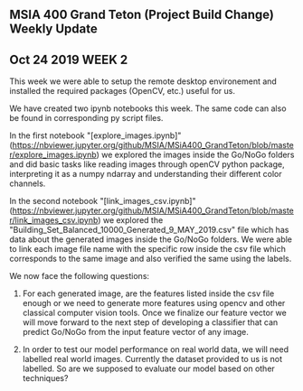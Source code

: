 ## MSIA 400 Grand Teton (Project Build Change) Weekly Update
## Oct 24 2019 WEEK 2

This week we were able to setup the remote desktop environement and installed the required packages (OpenCV, etc.) useful for us.

We have created two ipynb notebooks this week. The same code can also be found in corresponding py script files.

In the first notebook "[explore_images.ipynb]" (https://nbviewer.jupyter.org/github/MSIA/MSiA400_GrandTeton/blob/master/explore_images.ipynb) we explored the images inside the Go/NoGo folders and did basic tasks like reading images through openCV python package, interpreting it as a numpy ndarray and understanding their different color channels.

In the second notebook "[link_images_csv.ipynb]" (https://nbviewer.jupyter.org/github/MSIA/MSiA400_GrandTeton/blob/master/link_images_csv.ipynb) we explored the "Building_Set_Balanced_10000_Generated_9_MAY_2019.csv" file which has data about the generated images inside the Go/NoGo folders. We were able to link each image file name with the specific row inside the csv file which corresponds to the same image and also verified the same using the labels.

We now face the following questions:
1. For each generated image, are the features listed inside the csv file enough or we need to generate more features using opencv and other classical computer vision tools. Once we finalize our feature vector we will move forward to the next step of developing a classifier that can predict Go/NoGo from the input feature vector of any image.

2. In order to test our model performance on real world data, we will need labelled real world images. Currently the dataset provided to us is not labelled. So are we supposed to evaluate our model based on other techniques?
